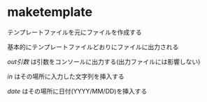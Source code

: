 # maketemplate

テンプレートファイルを元にファイルを作成する

基本的にテンプレートファイルどおりにファイルに出力される

$out 引数$
は引数をコンソールに出力する(出力ファイルには影響しない)

$in$
はその場所に入力した文字列を挿入する

$date$
はその場所に日付(YYYY/MM/DD)を挿入する


